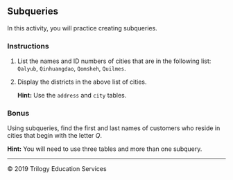 ## Subqueries

In this activity, you will practice creating subqueries.

### Instructions

1. List the names and ID numbers of cities that are in the following list: `Qalyub`, `Qinhuangdao`, `Qomsheh`, `Quilmes`.

2. Display the districts in the above list of cities.

   **Hint:** Use the `address` and `city` tables.

### Bonus

Using subqueries, find the first and last names of customers who reside in cities that begin with the letter *Q*.

**Hint:** You will need to use three tables and more than one subquery.

 ---

 © 2019 Trilogy Education Services